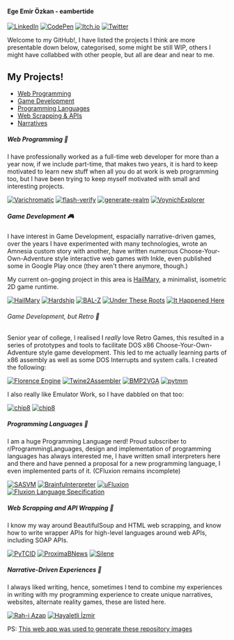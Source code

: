 #### Ege Emir Özkan - eambertide

<a href="https://www.linkedin.com/in/egeozkan/"><img alt="LinkedIn" src="https://img.shields.io/badge/linkedin%20-%230077B5.svg?&style=for-the-badge&logo=linkedin&logoColor=white"/></a>
[![CodePen](https://img.shields.io/badge/Codepen-000000?style=for-the-badge&logo=codepen&logoColor=white)](https://codepen.io/ambertide)
[![Itch.io](https://img.shields.io/badge/Itch-%23FF0B34.svg?style=for-the-badge&logo=Itch.io&logoColor=white)](https://ambertide.itch.io/)
[![Twitter](https://img.shields.io/badge/Twitter-%231DA1F2.svg?style=for-the-badge&logo=Twitter&logoColor=white)](https://twitter.com/eambertide)

Welcome to my GitHub!, I have listed the projects I think are more presentable down below, categorised, some might be still WIP, others I might have collabbed with other people,
but all are dear and near to me.

## My Projects!

* [Web Programming](#web-programming-)
* [Game Development](#game-development-)
* [Programming Languages](#programming-languages-)
* [Web Scrapping & APIs](#web-scrapping-and-api-wrapping-)
* [Narratives](#narrative-driven-experiences-)

##### Web Programming 🔗

I have professionally worked as a full-time web developer for more than a year now, if we include part-time, that makes two years,
it is hard to keep motivated to learn new stuff when all you do at work is web programming too, but I have been trying to keep myself
motivated with small and interesting projects.

[![Varichromatic](https://github-readme-stats.vercel.app/api/pin/?username=ambertide&repo=varichromatic)](https://github.com/ambertide/varichromatic)
[![flash-verify](https://github-readme-stats.vercel.app/api/pin/?username=ambertide&repo=flask-verify)](https://github.com/ambertide/flask-verify)
[![generate-realm](https://github-readme-stats.vercel.app/api/pin/?username=ambertide&repo=generate-realm)](https://github.com/ambertide/generate-realm)
[![VoynichExplorer](https://github-readme-stats.vercel.app/api/pin/?username=ambertide&repo=VoynichExplorer)](https://github.com/ambertide/VoynichExplorer)

##### Game Development 🎮

I have interest in Game Development, espacially narrative-driven games, over the years I have experimented with many technologies, wrote an Amnesia custom story with another, have written numerous Choose-Your-Own-Adventure style interactive web games with Inkle, even published some in Google Play once (they aren't there anymore, though.) 

My current on-goging project in this area is [HailMary](https://github.com/GhostovenGames/HailMary), a minimalist, isometric 2D game runtime.

[![HailMary](https://github-readme-stats.vercel.app/api/pin/?username=GhostovenGames&repo=HailMary)](https://github.com/GhostovenGames/HailMary)
[![Hardship](https://github-readme-stats.vercel.app/api/pin/?username=Kardesler-Kodculuk&repo=hardship)](https://github.com/Kardesler-Kodculuk/hardship)
[![BAL-Z](https://github-readme-stats.vercel.app/api/pin/?username=DuskyPavement&repo=BAL-Z)](https://github.com/DuskyPavement/BAL-Z)
[![Under These Roots](https://github-readme-stats.vercel.app/api/pin/?username=ambertide&repo=Under-These-Roots)](https://github.com/ambertide/Under-These-Roots)
[![It Happened Here](https://github-readme-stats.vercel.app/api/pin/?username=ambertide&repo=ItHappenedHere)](https://github.com/ambertide/ItHappenedHere)

###### Game Development, but Retro 👾

Senior year of college, I realised I *really* love Retro Games, this resulted in a series of prototypes and tools to facilitate DOS x86 Choose-Your-Own-Adventure style game development. This led to me actually learning parts of x86 assembly as well as some DOS Interrupts and system calls. I created the following:

[![Florence Engine](https://github-readme-stats.vercel.app/api/pin/?username=ADA86Games&repo=Florence)](https://github.com/ADA86Games/Florence)
[![Twine2Assembler](https://github-readme-stats.vercel.app/api/pin/?username=ADA86Games&repo=Twine2Assembler)](https://github.com/ADA86Games/Twine2Assembler)
[![BMP2VGA](https://github-readme-stats.vercel.app/api/pin/?username=ADA86Games&repo=BMP2VGA)](https://github.com/ADA86Games/BMP2VGA)
[![pytmm](https://github-readme-stats.vercel.app/api/pin/?username=GhostovenGames&repo=pytmm)](https://github.com/GhostovenGames/pytmm)

I also really like Emulator Work, so I have dabbled on that too:

[![chip8](https://github-readme-stats.vercel.app/api/pin/?username=ambertide&repo=chip8)](https://github.com/ambertide/chip8)
[![chip8](https://github-readme-stats.vercel.app/api/pin/?username=ambertide&repo=beemu)](https://github.com/ambertide/beemu)


##### Programming Languages 🔨

I am a huge Programming Language nerd! Proud subscriber to r/ProgrammingLanguages, design and implementation of programming languages has always interested me, I have written small interpreters here and there and have penned a proposal for a new programming language, I even implemented parts of it. (CFluxion remains incomplete)

[![SASVM](https://github-readme-stats.vercel.app/api/pin/?username=ambertide&repo=SASVM)](https://github.com/ambertide/SASVM)
[![BrainfuInterpreter](https://github-readme-stats.vercel.app/api/pin/?username=ambertide&repo=BrainfuInterpreter)](https://github.com/ambertide/BrainfuInterpreter)
[![uFluxion](https://github-readme-stats.vercel.app/api/pin/?username=FluxionLanguage&repo=uFluxion)](https://github.com/FluxionLanguage/uFluxion)
[![Fluxion Language Specification](https://github-readme-stats.vercel.app/api/pin/?username=FluxionLanguage&repo=LanguageSpecification)](https://github.com/FluxionLanguage/LanguageSpecification)

##### Web Scrapping and API Wrapping 🤖

I know my way around BeautifulSoup and HTML web scrapping, and know how to write wrapper APIs for high-level languages around web APIs, including SOAP APIs.

[![PyTCID](https://github-readme-stats.vercel.app/api/pin/?username=ambertide&repo=PyTCID)](https://github.com/ambertide/PyTCID)
[![ProximaBNews](https://github-readme-stats.vercel.app/api/pin/?username=ambertide&repo=ProximaBNews)](https://github.com/ambertide/ProximaBNews)
[![Silene](https://github-readme-stats.vercel.app/api/pin/?username=ambertide&repo=Silene)](https://github.com/ambertide/Silene)

##### Narrative-Driven Experiences 📖

I always liked writing, hence, sometimes I tend to combine my experiences in writing with my programming experience to create unique narratives, websites, alternate reality games, these are listed here.

[![Rah-i Azap](https://github-readme-stats.vercel.app/api/pin/?username=ambertide&repo=RahiAzap)](https://github.com/ambertide/RahiAzap)
[![Hayaletli İzmir](https://github-readme-stats.vercel.app/api/pin/?username=ambertide&repo=hayaletliizmir)](https://github.com/ambertide/hayaletliizmir)

PS: [This web app was used to generate these repository images](https://github.com/anuraghazra/github-readme-stats)
